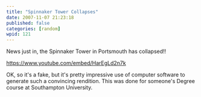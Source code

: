 ```yaml
---
title: "Spinnaker Tower Collapses"
date: 2007-11-07 21:23:18
published: false
categories: [random]
wpid: 121
---
```


News just in, the Spinnaker Tower in Portsmouth has collapsed!!

https://www.youtube.com/embed/HarEgLd2n7k

OK, so it's a fake, but it's pretty impressive use of computer software to generate such a convincing rendition. This was done for someone's Degree course at Southampton University.